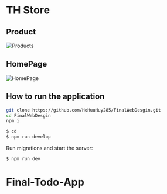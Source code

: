 # TH Store

## Product
![Products](https://github.com/HoHuuHuy285/FinalWebDesgin/assets/118819624/408333f0-7396-46b8-85fe-f131ae1c4837)

## HomePage
![HomePage](https://github.com/HoHuuHuy285/FinalWebDesgin/assets/118819624/be13e9a9-ea4b-4a9b-8fba-99055e39986b)


## How to run the application
```sh
git clone https://github.com/HoHuuHuy285/FinalWebDesgin.git
cd FinalWebDesgin
npm i
```

```sh
$ cd
$ npm run develop
```

Run migrations and start the server:

```sh
$ npm run dev
```
# Final-Todo-App
